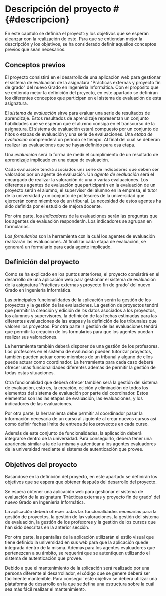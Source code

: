 # Descripción del proyecto # {#descripcion}

En este capítulo se definirá el proyecto y los objetivos que se esperan 
alcanzar con la realización de éste. Para que se entiendan mejor la descripción
y los objetivos, se ha considerado definir aquellos conceptos previos que 
sean necesarios.

## Conceptos previos ##

El proyecto consistirá en el desarrollo de una aplicación web para gestionar el sistema de evaluación de la asignatura
"Prácticas externas y proyecto fin de grado" del nuevo Grado en Ingeniería
Informática. Con el propósito que se entienda mejor la definición del proyecto,
en este apartado se definirán los diferentes conceptos que participan en el 
sistema de evaluación de esta asignatura.

El *sistema de evaluación* sirve para evaluar una serie de
resultados de aprendizaje. Estos resultados de
aprendizaje representan un conjunto habilidades que se esperan que el alumno
consiga en el transcurso de la asignatura. El sistema de evaluación estará compuesto por un conjunto de hitos o etapas de evaluación y una serie de evaluaciones. Una *etapa de evaluación* comprenderá un periodo de tiempo. Al final del cual
se deberán realizar las evaluaciones que se hayan definido para esa etapa.

Una *evaluación* será la forma de medir el cumplimiento de un resultado de 
aprendizaje implicado en una etapa de evaluación. 

Cada evaluación tendrá asociados una serie de indicadores que deben ser valorados por un
agente de evaluación. Un *agente de evaluación* será el encargado de realizar la valoración de una
o varias evaluaciones. Los diferentes agentes de 
evaluación que participarán en la evaluación de un proyecto serán el alumno, el supervisor del alumno
en la empresa, el tutor de la universidad y un conjunto de profesores de la
universidad que ejercerán como miembros de un tribunal. La necesidad de estos
agentes ha sido definida por el estudio de mejora docente.

Por otra parte, los *indicadores* de la evaluaciones serán las preguntas que los
agentes de evaluación responderán. Los indicadores se agrupan en formularios.

Los *formularios* son la herramienta con la cuál los agentes
de evaluación realizarán las evaluaciones. Al finalizar cada 
etapa de evaluación, se generará un formulario para cada agente implicado.

## Definición del proyecto ##

Como se ha explicado en los puntos anteriores, el proyecto consistirá en el
desarrollo de una aplicación web para gestionar el sistema de evaluación de la asignatura
'Prácticas externas y proyecto fin de grado' del nuevo Grado en Ingeniería
Informática.

Las principales funcionalidades de la aplicación serán la gestión de los
proyectos y la gestión de las evaluaciones. La gestión de proyectos tendrá que
permitir la creación y edición de los datos asociados a los proyectos, los alumnos y supervisores, la
definición de las fechas estimadas para las diferentes evaluaciones de las etapas y la
definición de los tribunales que valoren los proyectos. Por otra parte la gestión
de las evaluaciones tendrá que permitir la creación de los formularios
para que los agentes puedan realizar sus valoraciones.

La herramienta también deberá disponer de una gestión de los profesores. Los profesores
en el sistema de evaluación pueden tutorizar proyectos, también pueden actuar como miembros
de un tribunal y alguno de ellos puede actuar como coordinador. La herramienta 
para cada caso deberá ofrecer unas funcionalidades diferentes además de permitir la gestión de 
todas estas situaciones.

Otra funcionalidad que deberá ofrecer también será la gestión del sistema de
evaluación, esto es, la creación, edición y eliminación de
todos los elementos del sistema de evaluación por parte del coordinador. Estos elementos son las
las etapas de evaluación, las evaluaciones, y los indicadores de las evaluaciones.

Por otra parte, la herramienta debe permitir al coordinador pasar la información necesaria de un curso al
siguiente al crear nuevos cursos así como definir fechas límite de entrega de los proyectos
en cada curso.

Además de este conjunto de funcionalidades, la aplicación
deberá integrarse dentro de la universidad. Para conseguirlo, deberá
tener una apariencia similar a la de la misma y autenticar a los agentes evaluadores de 
la universidad mediante el sistema de autenticación que provee.

## Objetivos del proyecto ##

Basándose en la definición del proyecto, en este apartado se definirán los objetivos que se espera
que obtener después del desarrollo del proyecto.

Se espera obtener una aplicación web para gestionar el sistema de evaluación de la asignatura 'Prácticas
externas y proyecto fin de grado' del nuevo Grado en Ingeniería Informática.

La aplicación deberá ofrecer todas las funcionalidades necesarias para la gestión de proyectos,
la gestión de las valoraciones, la gestión del sistema de evaluación, la gestión de los profesores
y la gestión de los cursos que han sido descritas en la anterior sección.

Por otra parte, las pantallas de la aplicación utilizarán el estilo visual que tiene definido la
universidad en sus web para que la aplicación quede integrada dentro de la misma. Además
para los agentes evaluadores que pertenezcan a su ámbito, se requerirá que se 
autentiquen utilizando el sistema de autenticación que provee.

Debido a que el mantenimiento de la aplicación será realizado por una persona diferente al desarrollador,
el código que se genere deberá ser fácilmente mantenible. Para conseguir este objetivo se deberá
utilizar una plataforma de desarrollo en la que se defina una estructura sobre la cuál sea más
fácil realizar el mantenimiento.

